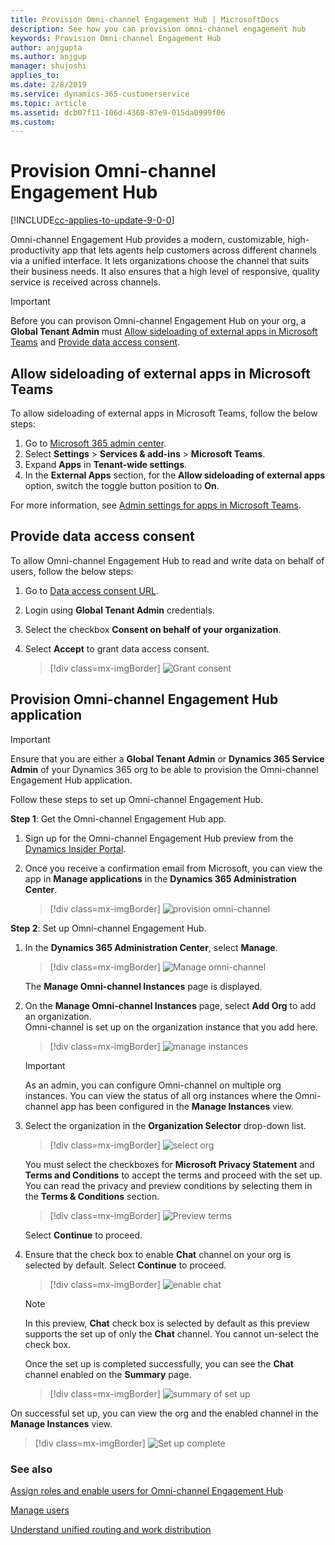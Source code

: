 ```yaml
---
title: Provision Omni-channel Engagement Hub | MicrosoftDocs
description: See how you can provision omni-channel engagement hub
keywords: Provision Omni-channel Engagement Hub
author: anjgupta
ms.author: anjgup
manager: shujoshi
applies_to: 
ms.date: 2/8/2019
ms.service: dynamics-365-customerservice
ms.topic: article
ms.assetid: dcb07f11-106d-4368-87e9-015da0999f06
ms.custom: 
---
```


# Provision Omni-channel Engagement Hub

[!INCLUDE[cc-applies-to-update-9-0-0](../../includes/cc_applies_to_update_9_0_0.md)]

Omni-channel Engagement Hub provides a modern, customizable, high-productivity app that lets agents help customers across different channels via a unified interface. It lets organizations choose the channel that suits their business needs. It also ensures that a high level of responsive, quality service is received across channels.


> [!IMPORTANT]
> Before you can provison Omni-channel Engagement Hub on your org, a **Global Tenant Admin** must [Allow sideloading of external apps in Microsoft Teams](#allow-sideloading-of-external-apps-in-microsoft-teams) and [Provide data access consent](#provide-data-access-consent). 


## Allow sideloading of external apps in Microsoft Teams

To allow sideloading of external apps in Microsoft Teams, follow the below steps:

1. Go to [Microsoft 365 admin center](https://portal.office.com/adminportal/home#/homepage).
2. Select **Settings** > **Services & add-ins** > **Microsoft Teams**.
3. Expand **Apps** in **Tenant-wide settings**.
4. In the **External Apps** section, for the **Allow sideloading of external apps** option, switch the toggle button position to **On**.

For more information, see [Admin settings for apps in Microsoft Teams](https://docs.microsoft.com/en-us/microsoftteams/admin-settings).

## Provide data access consent

To allow Omni-channel Engagement Hub to read and write data on behalf of users, follow the below steps:

1. Go to [Data access consent URL](https://go.microsoft.com/fwlink/?linkid=2070932).
2. Login using **Global Tenant Admin** credentials.
3. Select the checkbox **Consent on behalf of your organization**.
4. Select **Accept** to grant data access consent.

    > [!div class=mx-imgBorder]
    > ![Grant consent](../media/data-consent.png)


## Provision Omni-channel Engagement Hub application

> [!IMPORTANT]
> Ensure that you are either a **Global Tenant Admin** or **Dynamics 365 Service Admin** of your Dynamics 365 org to be able to provision the Omni-channel Engagement Hub application.

Follow these steps to set up Omni-channel Engagement Hub.

**Step 1**: Get the Omni-channel Engagement Hub app.

   1. Sign up for the Omni-channel Engagement Hub preview from the [Dynamics Insider Portal](http://experience.dynamics.com/insider). 

   2. Once you receive a confirmation email from Microsoft, you can view the app in **Manage applications** in the **Dynamics 365 Administration Center**.
    
        > [!div class=mx-imgBorder]
        > ![provision omni-channel](../media/provision-oc.png)

**Step 2**: Set up Omni-channel Engagement Hub.

   1. In the **Dynamics 365 Administration Center**, select **Manage**.
      
        > [!div class=mx-imgBorder]
        > ![Manage omni-channel](../media/manage-oc.png)

       The **Manage Omni-channel Instances** page is displayed.

   3. On the **Manage Omni-channel Instances** page, select **Add Org** to add an organization. </br> Omni-channel is set up on the organization instance that you add here.
   
       > [!div class=mx-imgBorder]
       > ![manage instances](../media/manage-instances.png)

       > [!IMPORTANT]
       > As an admin, you can configure Omni-channel on multiple org instances. You can view the status of all org instances where the Omni-channel app has been configured in the **Manage Instances** view.

   3. Select the organization in the **Organization Selector** drop-down list. 

        > [!div class=mx-imgBorder]
        > ![select org](../media/select-org.png)

       
      You must select the checkboxes for **Microsoft Privacy Statement** and **Terms and Conditions** to accept the terms and proceed with the set up. You can read the privacy and preview conditions by selecting them in the **Terms & Conditions** section. 

        > [!div class=mx-imgBorder]
        > ![Preview terms](../media/preview-terms.png)
        
      Select **Continue** to proceed.

   4. Ensure that the check box to enable **Chat** channel on your org is selected by default. Select **Continue** to proceed.

       > [!div class=mx-imgBorder]
       > ![enable chat](../media/enable-chat.png)

       > [!NOTE]
       > In this preview, **Chat** check box is selected by default as this preview supports the set up of only the **Chat** channel. You cannot un-select the check box.
   
       Once the set up is completed successfully, you can see the **Chat** channel enabled on the **Summary** page.

      > [!div class=mx-imgBorder]
      > ![summary of set up](../media/summary-fre.png)


On successful set up, you can view the org and the enabled channel in the **Manage Instances** view.

> [!div class=mx-imgBorder]
> ![Set up complete](../media/install-complete.png)



### See also

[Assign roles and enable users for Omni-channel Engagement Hub](add-users-assign-roles.md)

[Manage users](users-user-profiles.md)

[Understand unified routing and work distribution](unified-routing-work-distribution.md)
